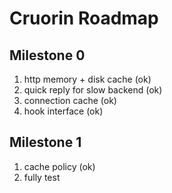 # Cruorin Roadmap

## Milestone 0
1. http memory + disk cache (ok)
2. quick reply for slow backend (ok)
3. connection cache (ok)
4. hook interface (ok)

## Milestone 1
1. cache policy (ok)
2. fully test

